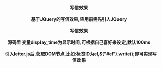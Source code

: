 
<p align="center">
  <b>写信效果</b>
  <br><br>
    <b>基于JQuery的写信效果,应用前需先引人JQuery</b>
  <br><br>
    <b>写信效果</b>
  <br><br>
    <b>源码里 变量display_time为显示时间,可根据自己喜好来设定,默认100ms</b>
  <br><br>
    <b>引入letter.js后,获取DOM节点,比如:标签ID为el,$("#el").write();即可实现写信效果</b>
  <br><br>
</p>
